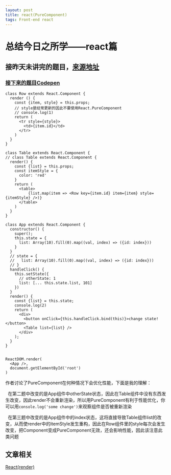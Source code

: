 ```yaml
---
layout: post
title: react(PureComponent)
tags: Front-end react
---
```


# 总结今日之所学——react篇

## 接昨天未讲完的题目，<a href="https://mp.weixin.qq.com/s/05SWQW7XeHHsk4QvACiMeA" target="_blank">来源地址</a>

### <a href="https://codepen.io/zjgyb/pen/wpjZRX" target="_blank">接下来的题目Codepen</a>
``` react
class Row extends React.Component {
  render () {
    const {item, style} = this.props;
    // style是经常更新的因此不要使用React.PureComponent
    // console.log(1)
    return (
      <tr style={style}>
        <td>{item.id}</td>
      </tr>
    )
  }
}
  
class Table extends React.Component {
// class Table extends React.Component {
  render() {
    const {list} = this.props;
    const itemStyle = {
      color: 'red'
    }
    return (
      <table>
          {list.map(item => <Row key={item.id} item={item} style={itemStyle} />)}
      </table>
    )
  }
}
  
class App extends React.Component {
  constructor() {
    super();
    this.state = {
      list: Array(10).fill(0).map((val, index) => ({id: index}))
    }
  }
  // state = {
  //   list: Array(10).fill(0).map((val, index) => ({id: index}))
  // }  
  handleClick() {
    this.setState({
      // otherState: 1
      list: [... this.state.list, 101]
    })
  }
  render() {
    const {list} = this.state;
    console.log(2)
    return (
      <div>
        <button onClick={this.handleClick.bind(this)}>change state!</button>
        <Table list={list} />
      </div>
    );
  }
}


ReactDOM.render(
  <App />,
  document.getElementById('root')
)
 ```
 
作者讨论了PureComponent在何种情况下会优化性能，下面是我的理解：<br />

&nbsp;&nbsp;在第二题中改变的是App组件中otherState状态，因此在Table组件中没有东西发生改变，因此render不会重新渲染，所以用PureComponent有利于性能优化，你可以用`console.log('some change')`来观察组件是否被重新渲染<br />

&nbsp;&nbsp;在第三题中改变的是App组件中的index状态，这将直接导致Table组件list的改变，从而使render中的itemStyle发生重构，因此在Row组件里的style每次会发生改变，把Component变成PureComponent无效，还会影响性能，因此该注意此类问题<br />
  
## 文章相关 <br />

<a href="https://zjgyb.github.io/2018-01-11-React(render)/" target="_blank">React(render)</a>
